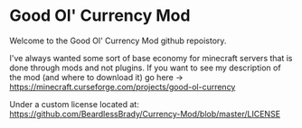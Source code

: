 # Good Ol' Currency Mod

Welcome to the Good Ol' Currency Mod github repoistory.

I've always wanted some sort of base economy for minecraft servers that is done through mods and not plugins. If you want to see my description of the mod (and where to download it) go here -> https://minecraft.curseforge.com/projects/good-ol-currency

Under a custom license located at:
 https://github.com/BeardlessBrady/Currency-Mod/blob/master/LICENSE
